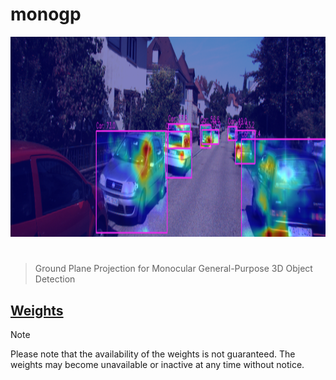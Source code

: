 # monogp

<p align="center">
  <img src="assets/monogp.png" alt="monogp" width="1280" height="320" />
</p>

<h1></h1>

> Ground Plane Projection for Monocular General-Purpose 3D Object Detection

## [Weights](https://drive.google.com/drive/folders/1ce1w8c4vzSpj-GNz3PPrfdEepjvrQQDm?usp=sharing)

> [!NOTE]  
> Please note that the availability of the weights is not guaranteed. The weights may become unavailable or inactive at any time without notice.
